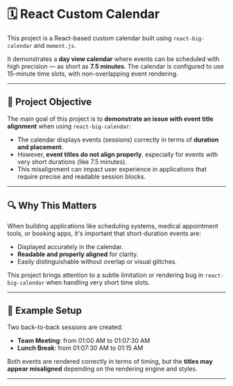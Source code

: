 # 🗓️ React Custom Calendar

This project is a React-based custom calendar built using `react-big-calendar` and `moment.js`.

It demonstrates a **day view calendar** where events can be scheduled with high precision — as short as **7.5 minutes**. The calendar is configured to use 15-minute time slots, with non-overlapping event rendering.

---

## 🎯 Project Objective

The main goal of this project is to **demonstrate an issue with event title alignment** when using `react-big-calendar`:

- The calendar displays events (sessions) correctly in terms of **duration and placement**.
- However, **event titles do not align properly**, especially for events with very short durations (like 7.5 minutes).
- This misalignment can impact user experience in applications that require precise and readable session blocks.

---

## 🔍 Why This Matters

When building applications like scheduling systems, medical appointment tools, or booking apps, it's important that short-duration events are:

- Displayed accurately in the calendar.
- **Readable and properly aligned** for clarity.
- Easily distinguishable without overlap or visual glitches.

This project brings attention to a subtle limitation or rendering bug in `react-big-calendar` when handling very short time slots.

---

## 🧪 Example Setup

Two back-to-back sessions are created:

- **Team Meeting**: from 01:00 AM to 01:07:30 AM
- **Lunch Break**: from 01:07:30 AM to 01:15 AM

Both events are rendered correctly in terms of timing, but the **titles may appear misaligned** depending on the rendering engine and styles.

---
